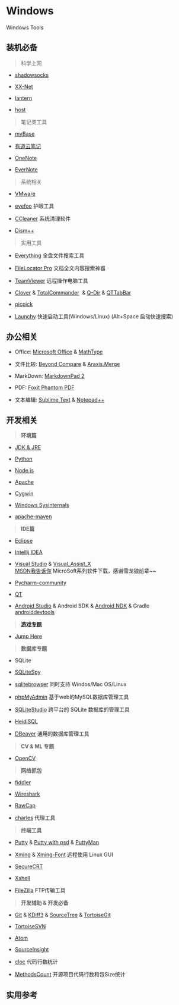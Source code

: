 # Windows
Windows Tools

## 装机必备

> 科学上网

- [shadowsocks](https://github.com/shadowsocks)

- [XX-Net](https://github.com/XX-net/XX-Net) 

- [lantern](https://www.getlantern.org/)  

- [host](https://laod.cn/hosts)


> 笔记类工具

- [myBase](http://www.wjjsoft.com/mybase.html)  

- [有道云笔记](http://note.youdao.com/)

- [OneNote](http://www.onenote.com/)

- [EverNote](https://evernote.com/)

> 系统相关

- [VMware](http://www.vmware.com/cn.html)  

- [eyefoo](http://eyefoo.com/) 护眼工具

- [CCleaner](https://www.piriform.com/ccleaner) 系统清理软件

- [Dism++](https://www.chuyu.me/zh-Hans/index.html) 

> 实用工具

- [Everything](http://www.voidtools.com/) 全盘文件搜索工具  

- [FileLocator Pro](https://www.mythicsoft.com/filelocatorpro/) 文档全文内容搜索神器

- [TeamViewer](https://www.teamviewer.com/zhCN/) 远程操作电脑工具

- [Clover](http://ejie.me/) & [TotalCommander](http://www.ghisler.com/)  & [Q-Dir](http://www.softwareok.com/?Download=Q-Dir) & [QTTabBar](http://qttabbar.sourceforge.net/) 

- [picpick](http://ngwin.com/picpick)

- [Launchy](https://www.launchy.net/)  快速启动工具(Windows/Linux)  (Alt+Space 启动快速搜索)

## 办公相关
 
- Office: [Microsoft Office](https://www.microsoft.com/zh-cn)  &  [MathType](http://www.mathtype.cn/)

- 文件比较: [Beyond Compare](http://www.scootersoftware.com/) & [Araxis.Merge](https://www.araxis.com/merge/index.en)

- MarkDown: [MarkdownPad 2](http://www.markdownpad.com/)

- PDF: [Foxit Phantom PDF](http://www.foxitsoftware.cn/products/sdk/phantomPDF_plugin/feature.php)

- 文本编辑: [Sublime Text](http://www.sublimetext.com/)  &  [Notepad++](https://notepad-plus-plus.org/) 


## 开发相关

> **环境篇**

- [JDK & JRE](https://www.java.com/zh_CN/)

- [Python](https://www.python.org/)

- [Node.js](https://nodejs.org/en/)

- [Apache](http://www.apache.org/)

- [Cygwin](http://www.cygwin.com/)

- [Windows Sysinternals](https://technet.microsoft.com/en-us/sysinternals/bb842062.aspx)

- [apache-maven](http://maven.apache.org/download.cgi)

> **IDE篇**

- [Eclipse](https://www.eclipse.org/downloads/)

- [Intellij IDEA](http://www.jetbrains.com/idea/)

- [Visual Studio](https://www.visualstudio.com/)  & [Visual_Assist_X](http://www.wholetomato.com/)   
[MSDN我告诉你](http://msdn.itellyou.cn/) MicroSoft系列软件下载，感谢雪龙狼前辈~~

- [Pycharm-community](http://www.jetbrains.com/pycharm/)

- [QT](https://www.qt.io/)

- [Android Studio](https://developer.android.com/studio/index.html) & Android SDK & [Android NDK](https://developer.android.com/ndk/index.html) & Gradle   
 [androiddevtools](http://www.androiddevtools.cn/)




> **[游戏专题](https://github.com/skyseraph/Soft-Tools/blob/master/docs/Game.md)**

- [Jump Here](https://github.com/skyseraph/Soft-Tools/blob/master/docs/Game.md)

> **数据库专题**

- SQLite

- [SQLiteSpy](http://www.softpedia.com/get/Internet/Servers/Database-Utils/SQLiteSpy.shtml)

- [sqlitebrowser](https://github.com/sqlitebrowser/sqlitebrowser) 同时支持 Windos/Mac OS/Linux 

- [phpMyAdmin](https://www.phpmyadmin.net/) 基于web的MySQL数据库管理工具

- [SQLiteStudio](https://sqlitestudio.pl/index.rvt) 跨平台的 SQLite 数据库的管理工具

- [HeidiSQL](https://www.heidisql.com/)

- [DBeaver](http://dbeaver.jkiss.org/download/)  通用的数据库管理工具

> **CV & ML 专题**

- [OpenCV](http://opencv.org/)

> **网络抓包**

- [fiddler](http://www.telerik.com/fiddler) 

- [Wireshark](https://www.wireshark.org/)

- [RawCap](http://www.netresec.com/?page=RawCap) 

- [charles](https://www.charlesproxy.com/)  代理工具

> **终端工具**

- [Putty](http://www.putty.org/) & [Putty with psd](https://unmi.cc/wp-content/uploads/2010/06/putty_v6.0.rar)  & [PuttyMan](http://www.softpedia.com/get/Network-Tools/Telnet-SSH-Clients/PuttyMan.shtml)

- [Xming](https://nchc.dl.sourceforge.net/project/xming/Xming/6.9.0.31/Xming-6-9-0-31-setup.exe) & [Xming-Font](https://nchc.dl.sourceforge.net/project/xming/Xming-fonts/7.7.0.10/Xming-fonts-7-7-0-10-setup.exe) 远程使用 Linux GUI

- [SecureCRT](https://www.vandyke.com/download/securecrt/download.html)

- [Xshell](http://www.netsarang.com/products/xsh_overview.html)

- [FileZilla](https://filezilla-project.org/) FTP传输工具

> **开发辅助 & 开发必备**

- [Git](https://git-scm.com/) & [KDiff3](http://kdiff3.sourceforge.net/) & [SourceTree](https://www.sourcetreeapp.com/) & [TortoiseGit](https://tortoisegit.org/)

- [TortoiseSVN](https://tortoisesvn.net/)

- [Atom](https://atom.io/) 

- [SourceInsight](https://www.sourceinsight.com/)

- [cloc](http://cloc.sourceforge.net/) 代码行数统计

- [MethodsCount](http://www.methodscount.com/) 开源项目代码行数和包Size统计


## 实用参考  




